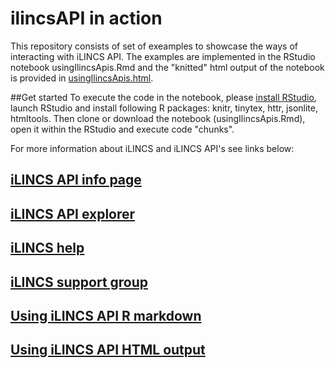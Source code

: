 # ilincsAPI in action

This repository consists of set of exeamples to showcase the ways of interacting with iLINCS API. The examples are implemented in the RStudio notebook usingIlincsApis.Rmd and the "knitted" html output of the notebook is provided in [usingIlincsApis.html](http://htmlpreview.github.io/?https://github.com/uc-bd2k/ilincsAPI/blob/master/usingIlincsApis.html).

##Get started
To execute the code in the notebook, please [install RStudio](https://www.rstudio.com/), launch RStudio and install following R packages: knitr, tinytex, httr, jsonlite, htmltools. Then clone or download the notebook (usingIlincsApis.Rmd), open it within the RStudio and execute code "chunks".

For more information about iLINCS and iLINCS API's see links below:

## [iLINCS API info page](http://www.ilincs.org/ilincs/APIinfo)

## [iLINCS API explorer](http://www.ilincs.org/ilincs/APIdocumentation)

## [iLINCS help](http://www.ilincs.org/help/)

## [iLINCS support group](http://www.ilincs.org/ilincs/support)



## [Using iLINCS API R markdown](https://github.com/uc-bd2k/ilincsAPI/blob/master/usingIlincsApis.Rmd)

## [Using iLINCS API HTML output](http://htmlpreview.github.io/?https://github.com/uc-bd2k/ilincsAPI/blob/master/usingIlincsApis.html)
